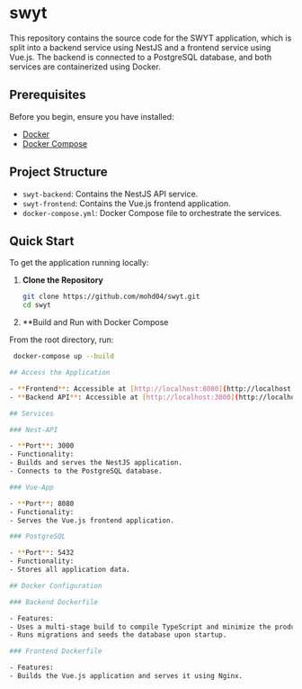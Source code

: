 # swyt

This repository contains the source code for the SWYT application, which is split into a backend service using NestJS and a frontend service using Vue.js. The backend is connected to a PostgreSQL database, and both services are containerized using Docker.

## Prerequisites

Before you begin, ensure you have installed:

- [Docker](https://www.docker.com/get-started)
- [Docker Compose](https://docs.docker.com/compose/install/)

## Project Structure

- `swyt-backend`: Contains the NestJS API service.
- `swyt-frontend`: Contains the Vue.js frontend application.
- `docker-compose.yml`: Docker Compose file to orchestrate the services.

## Quick Start

To get the application running locally:

1. **Clone the Repository**

   ```bash
   git clone https://github.com/mohd04/swyt.git
   cd swyt

2. **Build and Run with Docker Compose

From the root directory, run:

  ```bash
   docker-compose up --build

## Access the Application

- **Frontend**: Accessible at [http://localhost:8080](http://localhost:8080)
- **Backend API**: Accessible at [http://localhost:3000](http://localhost:3000)

## Services

### Nest-API

- **Port**: 3000
- Functionality:
  - Builds and serves the NestJS application.
  - Connects to the PostgreSQL database.

### Vue-App

- **Port**: 8080
- Functionality:
  - Serves the Vue.js frontend application.

### PostgreSQL

- **Port**: 5432
- Functionality:
  - Stores all application data.

## Docker Configuration

### Backend Dockerfile

- Features:
  - Uses a multi-stage build to compile TypeScript and minimize the production image size.
  - Runs migrations and seeds the database upon startup.

### Frontend Dockerfile

- Features:
  - Builds the Vue.js application and serves it using Nginx.
